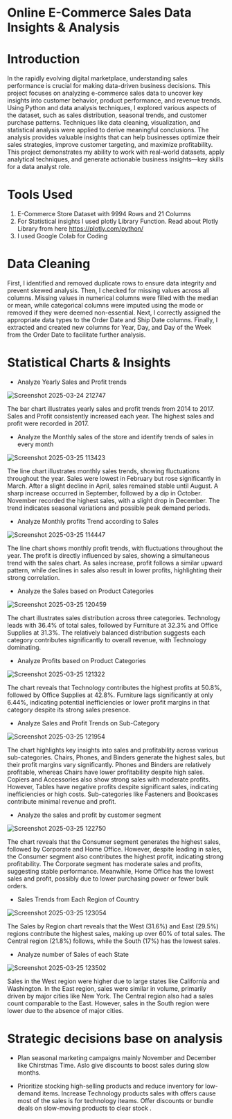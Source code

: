 # Online  E-Commerce Sales Data Insights & Analysis

 # Introduction

 In the rapidly evolving digital marketplace, understanding sales performance is crucial for making data-driven business decisions. This project focuses on analyzing e-commerce sales data to uncover key insights into customer behavior, product performance, and revenue trends.
Using Python and data analysis techniques, I explored various aspects of the dataset, such as sales distribution, seasonal trends, and customer purchase patterns. Techniques like data cleaning, visualization, and statistical analysis were applied to derive meaningful conclusions. The analysis provides valuable insights that can help businesses optimize their sales strategies, improve customer targeting, and maximize profitability.
This project demonstrates my ability to work with real-world datasets, apply analytical techniques, and generate actionable business insights—key skills for a data analyst role.

# Tools Used

1. E-Commerce Store Dataset with 9994 Rows and 21 Columns
2. For Statistical insights I used  plotly Library Function.  Read about Plotly Library from here https://plotly.com/python/
3. I used Google Colab for Coding 

# Data Cleaning

First, I identified and removed duplicate rows to ensure data integrity and prevent skewed analysis. Then, I checked for missing values across all columns. Missing values in numerical columns were filled with the median or mean, while categorical columns were imputed using the mode or removed if they were deemed non-essential.
Next, I correctly assigned the appropriate data types to the Order Date and Ship Date columns. Finally, I extracted and created new columns for Year, Day, and Day of the Week from the Order Date to facilitate further analysis.

 # Statistical Charts & Insights 

* Analyze Yearly Sales and Profit trends

![Screenshot 2025-03-24 212747](https://github.com/user-attachments/assets/9c80d7f6-f7c4-454e-b500-2eaf66d2b17f)

The bar chart illustrates yearly sales and profit trends from 2014 to 2017. Sales and Profit consistently increased each year. The highest sales and profit were recorded in 2017.

* Analyze the Monthly sales of the store and identify trends of sales in every month

![Screenshot 2025-03-25 113423](https://github.com/user-attachments/assets/6b17c43a-1535-484e-a60e-ee8c62f5a2d3)

The line chart illustrates monthly sales trends, showing fluctuations throughout the year. Sales were lowest in February but rose significantly in March. After a slight decline in April, sales remained stable until August. A sharp increase occurred in September, followed by a dip in October. November recorded the highest sales, with a slight drop in December. The trend indicates seasonal variations and possible peak demand periods.

* Analyze Monthly profits Trend according to Sales

![Screenshot 2025-03-25 114447](https://github.com/user-attachments/assets/6cd1e383-6c84-4ad9-a00b-63314254b088)

The line chart shows monthly profit trends, with fluctuations throughout the year. The profit is directly influenced by sales, showing a simultaneous trend with the sales chart. As sales increase, profit follows a similar upward pattern, while declines in sales also result in lower profits, highlighting their strong correlation.

* Analyze the Sales based on Product Categories

![Screenshot 2025-03-25 120459](https://github.com/user-attachments/assets/d1e63183-7616-461f-a432-bbbd8057db5c)

The chart illustrates sales distribution across three categories. Technology leads with 36.4% of total sales, followed by Furniture at 32.3% and Office Supplies at 31.3%. The relatively balanced distribution suggests each category contributes significantly to overall revenue, with Technology dominating.

* Analyze Profits based on Product Categories

 ![Screenshot 2025-03-25 121322](https://github.com/user-attachments/assets/4eca022b-e125-42f3-b993-81936a643c08)

The chart reveals that Technology contributes the highest profits at 50.8%, followed by Office Supplies at 42.8%. Furniture lags significantly at only 6.44%, indicating potential inefficiencies or lower profit margins in that category despite its strong sales presence.

* Analyze Sales and Profit Trends on Sub-Category

![Screenshot 2025-03-25 121954](https://github.com/user-attachments/assets/003c8b1c-d625-4897-8948-c8124f1c3586)

The chart highlights key insights into sales and profitability across various sub-categories. Chairs, Phones, and Binders generate the highest sales, but their profit margins vary significantly. Phones and Binders are relatively profitable, whereas Chairs have lower profitability despite high sales. Copiers and Accessories also show strong sales with moderate profits. However, Tables have negative profits despite significant sales, indicating inefficiencies or high costs. Sub-categories like Fasteners and Bookcases contribute minimal revenue and profit.

* Analyze the sales and profit by customer segment

![Screenshot 2025-03-25 122750](https://github.com/user-attachments/assets/c9a5650c-86a6-44a8-a58b-b3dc02b14547)

The chart reveals that the Consumer segment generates the highest sales, followed by Corporate and Home Office. However, despite leading in sales, the Consumer segment also contributes the highest profit, indicating strong profitability. The Corporate segment has moderate sales and profits, suggesting stable performance. Meanwhile, Home Office has the lowest sales and profit, possibly due to lower purchasing power or fewer bulk orders.

* Sales Trends from Each Region of Country

![Screenshot 2025-03-25 123054](https://github.com/user-attachments/assets/7de2fe14-54d6-420c-93d9-3f6772245aec)
  
The Sales by Region chart reveals that the West (31.6%) and East (29.5%) regions contribute the highest sales, making up over 60% of total sales. The Central region (21.8%) follows, while the South (17%) has the lowest sales. 

* Analyze number of Sales of  each State
  
![Screenshot 2025-03-25 123502](https://github.com/user-attachments/assets/ce8b5314-635e-4e83-af7d-1e459a0fa1a6)

Sales in the West region were higher due to large states like California and Washington. In the East region, sales were similar in volume, primarily driven by major cities like New York. The Central region also had a sales count comparable to the East. However, sales in the South region were lower due to the absence of major cities.

#  Strategic decisions  base on analysis

 * Plan seasonal marketing campaigns mainly November and December like Chirstmas Time. Aslo give discounts to boost sales during slow months.

 * Prioritize stocking high-selling products and reduce inventory for low-demand items. Increase Technology products sales with offers cause most of the sales is for technology iteams. Offer discounts or bundle deals on slow-moving products to clear stock . 


